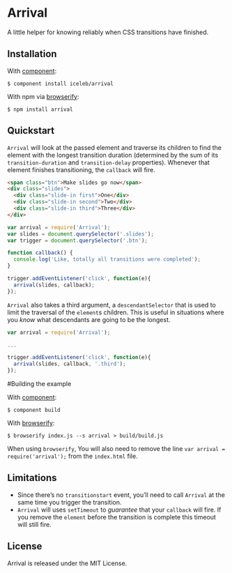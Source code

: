 # Arrival

A little helper for knowing reliably when CSS transitions have finished.

## Installation

With [component](https://github.com/component/component):
```
$ component install iceleb/arrival
```

With npm via [browserify](http://browserify.org/):
```
$ npm install arrival
```

## Quickstart

`Arrival` will look at the passed element and traverse its children to find the element with the longest transition duration (determined by the sum of its `transition-duration` and `transition-delay` properties). Whenever that element finishes transitioning, the `callback` will fire.

```html
<span class="btn">Make slides go now</span>
<div class="slides">
  <div class="slide-in first">One</div>
  <div class="slide-in second">Two</div>
  <div class="slide-in third">Three</div>
</div>
```

```js
var arrival = require('Arrival');
var slides = document.querySelector('.slides');
var trigger = document.querySelector('.btn');

function callback() {
  console.log('Like, totally all transitions were completed');
}

trigger.addEventListener('click', function(e){
  arrival(slides, callback);
});
```

`Arrival` also takes a third argument, a `descendantSelector` that is used to limit the traversal of the `element`s children. This is useful in situations where you _know_ what descendants are going to be the longest.


```js
var arrival = require('Arrival');

...

trigger.addEventListener('click', function(e){
  arrival(slides, callback, '.third');
});
```

#Building the example

With [component](https://github.com/component/component):
```
$ component build
```

With [browserify](http://browserify.org/):
```
$ browserify index.js --s arrival > build/build.js
```
When using `browserify`, You will also need to remove the line `var arrival = require('arrival');` from the `index.html` file.

## Limitations

* Since there’s no `transitionstart` event, you’ll need to call `Arrival` at the same time you trigger the transition.
* `Arrival` will uses `setTimeout` to _guarantee_ that your `callback` will fire. If you remove the `element` before the transition is complete this timeout will still fire.

## License

Arrival is released under the MIT License.
